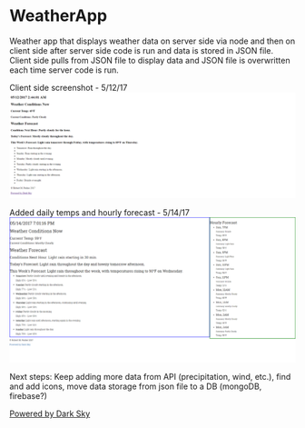 # WeatherApp

Weather app that displays weather data on server side via node and then on client side after server side code is run and data is stored in JSON file. Client side pulls from JSON file to display data and JSON file is overwritten each time server code is run.

Client side screenshot - 5/12/17
![App screenshot 5/12/17](./public/images/screencapture-weatherapp-5-11-17.png)

Added daily temps and hourly forecast - 5/14/17
![App screenshot 5/14/17](./public/images/screencapture-weatherapp-5-14-17.png)

Next steps:
    Keep adding more data from API (precipitation, wind, etc.),
    find and add icons,
    move data storage from json file to a DB (mongoDB, firebase?)


[Powered by Dark Sky](https://darksky.net/poweredby/)
